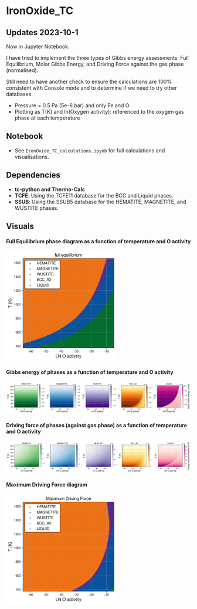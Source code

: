 # IronOxide_TC

## Updates 2023-10-1

Now in Jupyter Notebook.

I have tried to implement the three types of Gibbs energy assessments: Full Equilibrium, Molar Gibbs Energy, and Driving Force against the gas phase (normalised).

Still need to have another check to ensure the calculations are 100% consistent with Console mode and to determine if we need to try other databases.

- Pressure = 0.5 Pa (5e-6 bar) and only Fe and O
- Plotting as T(K) and ln(Oxygen activity): referenced to the oxygen gas phase at each temperature

## Notebook

- See `IronOxide_TC_calculations.ipynb` for full calculations and visualisations.

## Dependencies

- **tc-python and Thermo-Calc**
- **TCFE**: Using the TCFE11 database for the BCC and Liquid phases.
- **SSUB**: Using the SSUB5 database for the HEMATITE, MAGNETITE, and WUSTITE phases.

## Visuals

#### Full Equilibrium phase diagram as a function of temperature and O activity

<img src="IronOxide_TC_FullEquil.png" width="300"/>
  
#### Gibbs energy of phases as a function of temperature and O activity

![IronOxide_TC_Gm_phases](IronOxide_TC_Gm_phases.png)

<!-- #### Minimum Gibbs energy diagram

<img src="IronOxide_TC_Gmin.png" width="300"/> -->

#### Driving force of phases (against gas phase) as a function of temperature and O activity

![IronOxide_TC_DGM_phases](IronOxide_TC_DGM_phases.png)

#### Maximum Driving Force diagram

<img src="IronOxide_TC_DGMmax.png" width="300"/>
